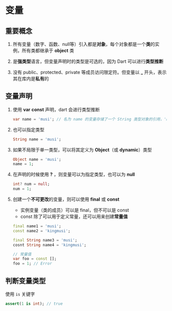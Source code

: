 # 变量

## 重要概念

1. 所有变量（数字、函数、null等）引入都是**对象**，每个对象都是一个**类**的实例，所有类都继承于 **object** 类

2. 是**强类型**语言，但变量声明时的类型是可选的，因为 Dart 可以进行**类型推断**
3. 没有 public、protected、private 等成员访问限定符。但变量以 **_** 开头，表示其在库内是**私有**的

## 变量声明

1. 使用 **var** **const** 声明，dart 会进行类型推断

   ```dart
   var name = 'musi'; // 名为 name 的变量存储了一个 String 类型对象的引用，'musi' 则是该对象的值
   ```

2. 也可以指定类型

   ```dart
   String name = 'musi';
   ```

3. 如果不局限于单一类型，可以将其定义为 **Object**（或 **dynamic**）类型

   ```dart
   Object name = 'musi';
   name = 1;
   ```

4. 在声明的时候使用 **?** ，则变量可以为指定类型，也可以为 **null**

   ```dart
   int? num = null;
   num = 1;
   ```

5. 创建一个**不可更改**的变量，则可以使用 **final** 或 **const**

   - 实例变量（类的成员）可以是 final，但不可以是 const
   - const 除了可以用于定义常量，还可以用来创建**常量值**
   
   ```dart
   final name1 = 'musi';
   const name2 = 'kingmusi';
   
   final String name3 = 'musi';
   cosnt String name4 = 'kingmusi';
   ```
   
   ```dart
   // 常量值
   var foo = const [];
   foo = 1; // Error
   ```
   

## 判断变量类型

使用 `is` 关键字

```dart
assert(1 is int); // true
```

